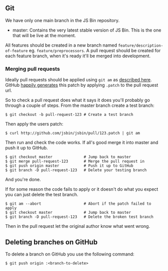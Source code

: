 Git
---

We have only one main branch in the JS Bin repository.

- master: Contains the very latest stable version of JS Bin. This is the one
  that will be live at the moment.

All features should be created in a new branch named
`feature/description-of-feature` eg. `feature/preprocessors`. A pull request
should be created for each feature branch, when it's ready it'll be merged into
development.

### Merging pull requests

Ideally pull requests should be applied using `git am` as [described
here][#am]. GitHub [happily generates][#ex] this patch by applying `.patch`
to the pull request url.

So to check a pull request does what it says it does you'll probably go
through a couple of steps. From the master branch create a test branch:

    $ git checkout -b pull-request-123 # Create a test branch

Then apply the users patch:

    $ curl http://github.com/jsbin/jsbin/pull/123.patch | git am

Then run and check the code works. If all's good merge it into master
and push it up to GitHub.

    $ git checkout master              # Jump back to master
    $ git merge pull-request-123       # Merge the pull request in
    $ git push origin master           # Push it up to GitHub
    $ git branch -D pull-request-123   # Delete your testing branch

And you're done.

If for some reason the code fails to apply or it doesn't do what you expect
you can just delete the test branch.

    $ git am --abort                   # Abort if the patch failed to apply
    $ git checkout master              # Jump back to master
    $ git branch -D pull-request-123   # Delete the broken test branch

Then in the pull request let the original author know what went wrong.

Deleting branches on GitHub
---------------------------

To delete a branch on GitHub you use the following command:

    $ git push origin :<branch-to-delete>

[#am]: http://git-scm.com/book/ch5-3.html#Applying-Patches-from-E-mail
[#ex]: http://github.com/jsbin/jsbin/pull/190.patch
